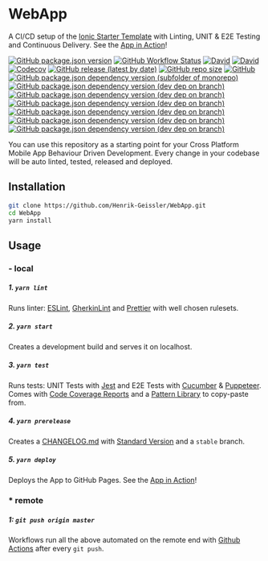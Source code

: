 # WebApp

A CI/CD setup of the [Ionic Starter Template](https://ionicframework.com/docs/v3/cli/starters.html) with Linting, UNIT & E2E Testing and Continuous Delivery. See the [App in Action](https://henrik-geissler.github.io/WebApp)!

[![GitHub package.json version](https://img.shields.io/github/package-json/v/Henrik-Geissler/WebApp)](https://github.com/Henrik-Geissler/WebApp/releases)
[![GitHub Workflow Status](https://img.shields.io/github/workflow/status/Henrik-Geissler/WebApp/CI)](https://github.com/Henrik-Geissler/WebApp/deployments)
[![David](https://img.shields.io/david/Henrik-Geissler/WebApp)](https://david-dm.org/Henrik-Geissler/WebApp)
[![David](https://img.shields.io/david/dev/Henrik-Geissler/WebApp)](https://david-dm.org/Henrik-Geissler/WebApp?type=dev)
[![Codecov](https://img.shields.io/codecov/c/github/Henrik-Geissler/WebApp)](https://codecov.io/gh/Henrik-Geissler/WebApp)
[![GitHub release (latest by date)](https://img.shields.io/github/v/release/Henrik-Geissler/WebApp)](https://github.com/Henrik-Geissler/WebApp/releases)
[![GitHub repo size](https://img.shields.io/github/repo-size/Henrik-Geissler/WebApp)]()
[![GitHub](https://img.shields.io/github/license/Henrik-Geissler/WebApp)](https://github.com/Henrik-Geissler/WebApp/blob/master/LICENSE)
[![GitHub package.json dependency version (subfolder of monorepo)](https://img.shields.io/github/package-json/dependency-version/Henrik-Geissler/WebApp/react)](https://reactjs.org/)
[![GitHub package.json dependency version (dev dep on branch)](https://img.shields.io/github/package-json/dependency-version/Henrik-Geissler/WebApp/dev/ionic)](https://ionicframework.com/)
[![GitHub package.json dependency version (dev dep on branch)](https://img.shields.io/github/package-json/dependency-version/Henrik-Geissler/WebApp/dev/cucumber)](https://cucumber.io/)
[![GitHub package.json dependency version (dev dep on branch)](https://img.shields.io/github/package-json/dependency-version/Henrik-Geissler/WebApp/dev/puppeteer)](https://pptr.dev/)
[![GitHub package.json dependency version (dev dep on branch)](https://img.shields.io/github/package-json/dependency-version/Henrik-Geissler/WebApp/dev/pixelmatch)](https://github.com/mapbox/pixelmatch)
[![GitHub package.json dependency version (dev dep on branch)](https://img.shields.io/github/package-json/dependency-version/Henrik-Geissler/WebApp/dev/prettier)](https://prettier.io/)
[![GitHub package.json dependency version (dev dep on branch)](https://img.shields.io/github/package-json/dependency-version/Henrik-Geissler/WebApp/dev/standard-version)](https://www.conventionalcommits.org/)

You can use this repository as a starting point for your Cross Platform Mobile App Behaviour Driven Development. Every change in your codebase will be auto linted, tested, released and deployed.

## Installation

```bash 
git clone https://github.com/Henrik-Geissler/WebApp.git
cd WebApp
yarn install
```


## Usage

### - local

##### 1. `yarn lint`
Runs linter: [ESLint](https://eslint.org/), [GherkinLint](https://github.com/vsiakka/gherkin-lint/) and [Prettier](https://www.prettier.io/)
with well chosen rulesets.


##### 2. `yarn start`
Creates a development build and serves it on localhost.

##### 3. `yarn test`
Runs tests: UNIT Tests with [Jest](https://jestjs.io/) and E2E Tests with [Cucumber](https://cucumber.io/) & [Puppeteer](https://pptr.dev/). Comes with [Code Coverage Reports](https://codecov.io/gh/Henrik-Geissler/WebApp) and a [Pattern Library](https://github.com/Henrik-Geissler/WebApp/tree/master/pattern/feature) to copy-paste from.


##### 4. `yarn prerelease`
Creates a [CHANGELOG.md](https://github.com/Henrik-Geissler/WebApp/blob/master/CHANGELOG.md) with [Standard Version](https://www.conventionalcommits.org/) and a `stable` branch.


##### 5. `yarn deploy`
Deploys the App to GitHub Pages. See the [App in Action](https://henrik-geissler.github.io/WebApp)!

### * remote

##### 1: `git push origin master`
Workflows run all the above automated on the remote end with [Github Actions](https://github.com/Henrik-Geissler/WebApp/actions) after every `git push`.

